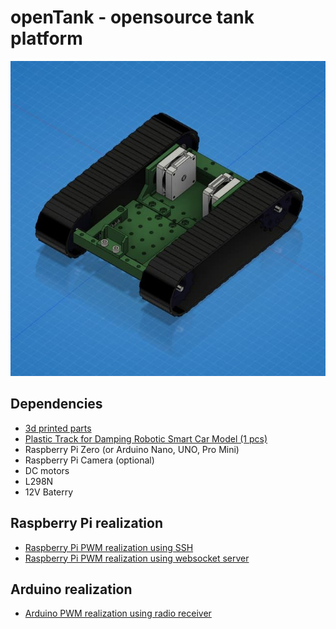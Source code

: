 # openTank - opensource tank platform

<img src="img/img_1.jpg">

## Dependencies
- [3d printed parts](https://a360.co/33G5BDA)
- [Plastic Track for Damping Robotic Smart Car Model (1 pcs)](https://www.aliexpress.com/item/32778979359.html?spm=a2g0s.9042311.0.0.27424c4dKxgcJo)
- Raspberry Pi Zero (or Arduino Nano, UNO, Pro Mini)
- Raspberry Pi Camera (optional)
- DC motors
- L298N
- 12V Baterry

## Raspberry Pi realization
* [Raspberry Pi PWM realization using SSH](/opentank/demotank_ssh.py)
* [Raspberry Pi PWM realization using websocket server](/opentank/ws_server.py)

## Arduino realization
* [Arduino PWM realization using radio receiver](/openTankArduino)
